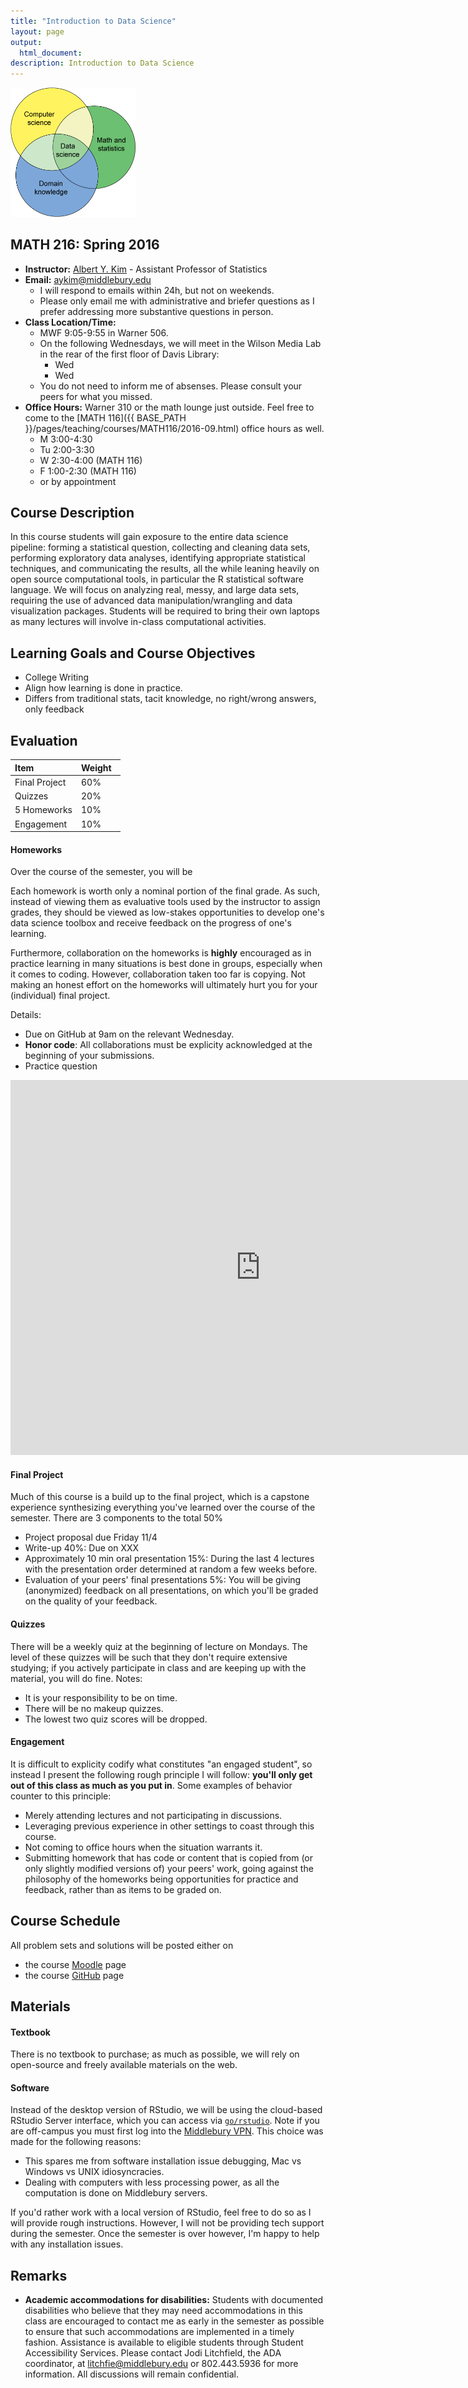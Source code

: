 ```yaml
---
title: "Introduction to Data Science"
layout: page
output:
  html_document: 
description: Introduction to Data Science
---
```


<img src="data_science_1.png" alt="Drawing" style="width: 200px;"/>

## MATH 216: Spring 2016

* **Instructor:** [Albert Y. Kim](http://community.middlebury.edu/~aykim/) - Assistant Professor of Statistics
* **Email:** [aykim@middlebury.edu](aykim@middlebury.edu)
    + I will respond to emails within 24h, but not on weekends.
    + Please only email me with administrative and briefer questions as I prefer addressing more substantive questions in person.
* **Class Location/Time:**
    + MWF 9:05-9:55 in Warner 506.
    + On the following Wednesdays, we will meet in the Wilson Media Lab in the rear of the first floor of Davis Library:
        + Wed
        + Wed
    + You do not need to inform me of absenses. Please consult your peers for what you missed.
* **Office Hours:** Warner 310 or the math lounge just outside. Feel free to come to the [MATH 116]({{ BASE_PATH }}/pages/teaching/courses/MATH116/2016-09.html) office hours as well. 
    + M 3:00-4:30
    + Tu 2:00-3:30
    + W 2:30-4:00 (MATH 116)
    + F 1:00-2:30 (MATH 116)
    + or by appointment



## Course Description

In this course students will gain exposure to the entire data science pipeline: forming a statistical question, collecting and cleaning data sets, performing exploratory data analyses, identifying appropriate statistical techniques, and communicating the results, all the while leaning heavily on open source computational tools, in particular the R statistical software language. We will focus on analyzing real, messy, and large data sets, requiring the use of advanced data manipulation/wrangling and data visualization packages. Students will be required to bring their own laptops as many lectures will involve in-class computational activities.



## Learning Goals and Course Objectives

* College Writing
* Align how learning is done in practice.
* Differs from traditional stats, tacit knowledge, no right/wrong answers, only feedback


## Evaluation

**Item**  | **Weight** &nbsp; 
:------------- | :------------- 
Final Project &nbsp; | 60%  
Quizzes &nbsp; | 20% | 
5 Homeworks | 10% 
Engagement &nbsp; | 10% 



#### Homeworks

Over the course of the semester, you will be 

Each homework is worth only a nominal portion of the final grade. As such, 
instead of viewing them as evaluative tools used by the instructor to assign 
grades, they should be viewed as low-stakes opportunities to develop one's data science 
toolbox and receive feedback on the progress of one's learning. 

Furthermore, collaboration on the homeworks is **highly** encouraged as in 
practice learning in many situations is best done in groups, especially when it
comes to coding. However, collaboration taken too far is copying. Not making an
honest effort on the homeworks will ultimately hurt you for your (individual) 
final project.

Details:

* Due on GitHub at 9am on the relevant Wednesday.
* **Honor code**: All collaborations must be explicity acknowledged at the beginning of your submissions.
* Practice question




<!--
<iframe width='600' height='375' frameborder='0' src='https://docs.google.com/spreadsheets/d/1EVgkh3wgIWZCxzCKAEDie7f8YmKQ9FhYdKVIO4Fwm0E/pubhtml?gid=0&amp;single=true&amp;widget=true&amp;headers=false'></iframe>
-->

<iframe src="https://calendar.google.com/calendar/embed?showTitle=0&amp;showDate=0&amp;showPrint=0&amp;showCalendars=0&amp;showTz=0&amp;mode=AGENDA&amp;height=600&amp;wkst=1&amp;bgcolor=%23FFFFFF&amp;src=aqigocv44as1nknf281es4oh1o%40group.calendar.google.com&amp;color=%23853104&amp;ctz=America%2FToronto" style="border-width:0" width="800" height="600" frameborder="0" scrolling="no"></iframe>



#### Final Project

Much of this course is a build up to the final project, which is a capstone
experience synthesizing everything you've learned over the course of the
semester. There are 3 components to the total 50%

* Project proposal due Friday 11/4
* Write-up 40%: Due on XXX
* Approximately 10 min oral presentation 15%: During the last 4 lectures with the presentation order determined at random a few weeks before. 
* Evaluation of your peers' final presentations 5%: You will be giving (anonymized) feedback on all presentations, on which you'll be graded
on the quality of your feedback.  


#### Quizzes

There will be a weekly quiz at the beginning of lecture on Mondays. The level of
these quizzes will be such that they don't require extensive studying; if you 
actively participate in class and are keeping up with the material, you will do
fine. Notes:

* It is your responsibility to be on time.
* There will be no makeup quizzes.
* The lowest two quiz scores will be dropped.


#### Engagement

It is difficult to explicity codify what constitutes "an engaged student", so 
instead I present the following rough principle I will follow: **you'll only get
out of this class as much as you put in**. Some examples of behavior counter to this
principle:

* Merely attending lectures and not participating in discussions.
* Leveraging previous experience in other settings to coast through this course.
* Not coming to office hours when the situation warrants it. 
* Submitting homework that has code or content that is copied from (or only
slightly modified versions of) your peers' work, going against the philosophy of
the homeworks being opportunities for practice and feedback, rather than as items 
to be graded on.



## Course Schedule

All problem sets and solutions will be posted either on

* the course [Moodle](http://moodle.middlebury.edu/course/view.php?id=2307) page
* the course [GitHub](https://github.com/Middlebury-Data-Science) page

<!--
<iframe width='607' height='790' frameborder='0' src='https://docs.google.com/spreadsheets/d/1k6_QX9t_S8DcqXKLOWcpL4AclTI-mYoLIhLJUd1a14Q/pubhtml?gid=0&amp;single=true&amp;widget=true&amp;headers=false'></iframe>
-->







## Materials

#### Textbook

There is no textbook to purchase; as much as possible, we will rely on open-source and freely available materials on the web.

#### Software

Instead of the desktop version of RStudio, we will be using the cloud-based RStudio Server interface, which you can access via [`go/rstudio`](https://rstudio.middlebury.edu/). Note if you are off-campus you must first log into the [Middlebury VPN](http://mediawiki.middlebury.edu/wiki/LIS/Off-campus_Access).  This choice was made for the following reasons:

* This spares me from software installation issue debugging, Mac vs Windows vs UNIX idiosyncracies.
* Dealing with computers with less processing power, as all the computation is done on Middlebury servers. 

If you'd rather work with a local version of RStudio, feel free to do so as I will provide rough instructions. 
However, I will not be providing tech support during the semester. Once the semester is over however, I'm 
happy to help with any installation issues. 










## Remarks

* **Academic accommodations for disabilities:**  Students with documented disabilities who believe that they may need accommodations in this class are encouraged to contact me as early in the semester as possible to ensure that such accommodations are implemented in a timely fashion. Assistance is available to eligible students through Student Accessibility Services. Please contact Jodi Litchfield, the ADA coordinator, at [litchfie@middlebury.edu](litchfie@middlebury.edu) or 802.443.5936 for more information. All discussions will remain confidential.
